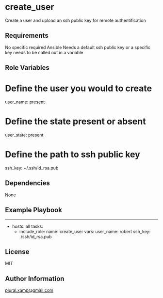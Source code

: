create_user
=========

Create a user and upload an ssh public key for remote authentification

Requirements
------------

No specific required Ansible
Needs a default ssh public key or a specific key needs to be called out in a variable

Role Variables
--------------

# Define the user you would to create
user_name: present

# Define the state present or absent
user_state: present

# Define the path to ssh public key
ssh_key: ~/.ssh/id_rsa.pub

Dependencies
------------

None

Example Playbook
----------------

---
- hosts: all
  tasks:
     - include_role:
         name: create_user
       vars:
         user_name: robert
         ssh_key: ./ssh/id_rsa.pub

License
-------

MIT

Author Information
------------------

plural.xamp@gmail.com
